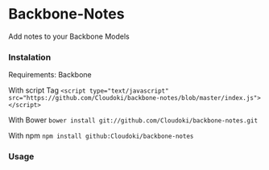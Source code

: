 # Backbone-Notes

Add notes to your Backbone Models

### Instalation

Requirements: Backbone

With script Tag `<script type="text/javascript" src="https://github.com/Cloudoki/backbone-notes/blob/master/index.js"></script>`

With Bower `bower install git://github.com/Cloudoki/backbone-notes.git`

With npm `npm install github:Cloudoki/backbone-notes`

### Usage

```javascript

```
